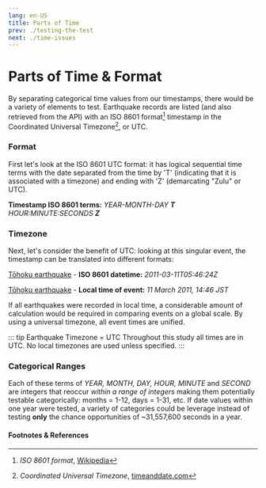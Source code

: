 ```yaml
---
lang: en-US
title: Parts of Time
prev: ./testing-the-test
next: ./time-issues
---
```


# Parts of Time & Format

By separating categorical time values from our timestamps, there would be a variety of elements to test. Earthquake records are listed (and also retrieved from the API) with an ISO 8601 format[^first] timestamp in the Coordinated Universal Timezone[^second], or UTC.  

### Format

First let's look at the ISO 8601 UTC format: it has logical sequential time terms with the date separated from the time by 'T' (indicating that it is associated with a timezone) and ending with 'Z' (demarcating "Zulu" or UTC).

**Timestamp ISO 8601 terms:** _YEAR-MONTH-DAY **T** HOUR:MINUTE:SECONDS **Z**_

### Timezone
Next, let's consider the benefit of UTC: looking at this singular event, the timestamp can be translated into different formats:

[Tōhoku earthquake](https://earthquake.usgs.gov/earthquakes/eventpage/official20110311054624120_30/executive) - **ISO 8601 datetime:** *2011-03-11T05:46:24Z*

[Tōhoku earthquake](https://earthquake.usgs.gov/earthquakes/eventpage/official20110311054624120_30/executive) - **Local time of event:** *11 March 2011, 14:46 JST*

If all earthquakes were recorded in local time, a considerable amount of calculation would be required in comparing events on a global scale. By using a universal timezone, all event times are unified.

::: tip Earthquake Timezone = UTC
Throughout this study all times are in UTC. No local timezones are used unless specified.
:::

### Categorical Ranges

Each of these terms of _YEAR, MONTH, DAY, HOUR, MINUTE_ and _SECOND_ are integers that reoccur _within a range of integers_ making them potentially testable categorically: months = 1-12, days = 1-31, etc. If date values within one year were tested, a variety of categories could be leverage instead of testing **only** the chance opportunities of ~31,557,600 seconds in a year.

#### Footnotes & References
[^first]: _ISO 8601 format_, [Wikipedia](https://en.wikipedia.org/wiki/ISO_8601)
[^second]: _Coordinated Universal Timezone_, [timeanddate.com](https://www.timeanddate.com/time/aboututc.html)